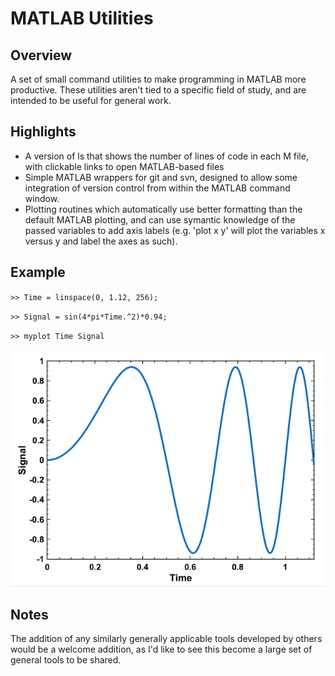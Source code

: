 # MATLAB Utilities

## Overview

A set of small command utilities to make programming in MATLAB more productive. These utilities aren't tied to a specific field of study, and are intended to be useful for general work.

## Highlights

* A version of ls that shows the number of lines of code in each M file, with clickable links to open MATLAB-based files
* Simple MATLAB wrappers for git and svn, designed to allow some integration of version control from within the MATLAB command window.
* Plotting routines which automatically use better formatting than the default MATLAB plotting, and can use symantic knowledge of the passed variables to add axis labels (e.g. 'plot x y' will plot the variables x versus y and label the axes as such).

## Example

`>> Time = linspace(0, 1.12, 256);`

`>> Signal = sin(4*pi*Time.^2)*0.94;`

`>> myplot Time Signal`

![screenshot](./examples/screenshot.png)

## Notes

The addition of any similarly generally applicable tools developed by others would be a welcome addition, as I'd like to see this become a large set of general tools to be shared.
